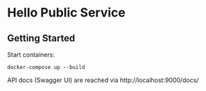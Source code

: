# Hello Public Service

## Getting Started

Start containers:
```shell
docker-compose up --build
```

API docs (Swagger UI) are reached via http://localhost:9000/docs/
